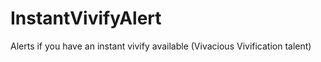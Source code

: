 # InstantVivifyAlert

Alerts if you have an instant vivify available (Vivacious Vivification talent)